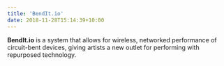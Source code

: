 ```yaml
---
title: 'BendIt.io'
date: 2018-11-28T15:14:39+10:00
---
```


**BendIt.io** is a system that allows for wireless, networked performance of circuit-bent devices, giving artists a new outlet for performing with repurposed technology.